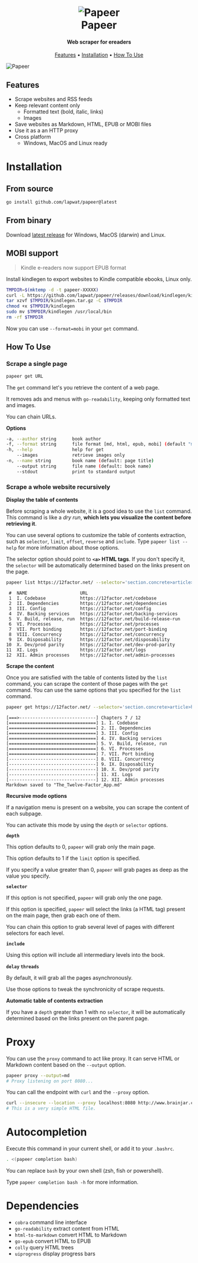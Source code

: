 <h1 align="center">
  <img src="logo.png" alt="Papeer">
  <br>
  Papeer
</h1>

<h4 align="center">Web scraper for ereaders</h4>

<p align="center">
  <a href="#features">Features</a> •
  <a href="#installation">Installation</a> •
  <a href="#how-to-use">How To Use</a>
</p>

  <img src="terminal.gif" alt="Papeer">


## Features

* Scrape websites and RSS feeds
* Keep relevant content only
  - Formatted text (bold, italic, links)
  - Images
* Save websites as Markdown, HTML, EPUB or MOBI files
* Use it as a an HTTP proxy
* Cross platform
  - Windows, MacOS and Linux ready

# Installation

## From source

```sh
go install github.com/lapwat/papeer@latest
```

## From binary

Download [latest release](https://github.com/lapwat/papeer/releases/latest) for Windows, MacOS (darwin) and Linux.

## MOBI support

> Kindle e-readers now support EPUB format

Install kindlegen to export websites to Kindle compatible ebooks, Linux only.

```sh
TMPDIR=$(mktemp -d -t papeer-XXXXX)
curl -L https://github.com/lapwat/papeer/releases/download/kindlegen/kindlegen_linux_2.6_i386_v2_9.tar.gz > $TMPDIR/kindlegen.tar.gz
tar xzvf $TMPDIR/kindlegen.tar.gz -C $TMPDIR
chmod +x $TMPDIR/kindlegen
sudo mv $TMPDIR/kindlegen /usr/local/bin
rm -rf $TMPDIR
```

Now you can use `--format=mobi` in your `get` command.

## How To Use

### Scrape a single page

```sh
papeer get URL
```

The `get` command let's you retrieve the content of a web page.

It removes ads and menus with `go-readability`, keeping only formatted text and images.

You can chain URLs.

**Options**

```sh
-a, --author string      book author
-f, --format string      file format [md, html, epub, mobi] (default "md")
-h, --help               help for get
    --images             retrieve images only
-n, --name string        book name (default: page title)
    --output string      file name (default: book name)
    --stdout             print to standard output
```

### Scrape a whole website recursively

**Display the table of contents**

Before scraping a whole website, it is a good idea to use the `list` command. This command is like a _dry run_, **which lets you visualize the content before retrieving it**.

You can use several options to customize the table of contents extraction, such as `selector`, `limit`, `offset`, `reverse` and `include`. Type `papeer list --help` for more information about those options.

The selector option should point to **`<a>` HTML tags**. If you don't specify it, the `selector` will be automatically determined based on the links present on the page.

```sh
papeer list https://12factor.net/ --selector='section.concrete>article>h2>a'
```

```
 #  NAME                    URL                                    
 1  I. Codebase             https://12factor.net/codebase          
 2  II. Dependencies        https://12factor.net/dependencies      
 3  III. Config             https://12factor.net/config            
 4  IV. Backing services    https://12factor.net/backing-services  
 5  V. Build, release, run  https://12factor.net/build-release-run 
 6  VI. Processes           https://12factor.net/processes         
 7  VII. Port binding       https://12factor.net/port-binding      
 8  VIII. Concurrency       https://12factor.net/concurrency       
 9  IX. Disposability       https://12factor.net/disposability     
10  X. Dev/prod parity      https://12factor.net/dev-prod-parity   
11  XI. Logs                https://12factor.net/logs              
12  XII. Admin processes    https://12factor.net/admin-processes
```

**Scrape the content**

Once you are satisfied with the table of contents listed by the `list` command, you can scrape the content of those pages with the `get` command. You can use the same options that you specified for the `list` command.

```sh
papeer get https://12factor.net/ --selector='section.concrete>article>h2>a'
```

```
[===>-----------------------------] Chapters 7 / 12
[=================================] 1. I. Codebase
[=================================] 2. II. Dependencies
[=================================] 3. III. Config
[=================================] 4. IV. Backing services
[=================================] 5. V. Build, release, run
[=================================] 6. VI. Processes
[=================================] 7. VII. Port binding
[---------------------------------] 8. VIII. Concurrency
[---------------------------------] 9. IX. Disposability
[---------------------------------] 10. X. Dev/prod parity
[---------------------------------] 11. XI. Logs
[---------------------------------] 12. XII. Admin processes
Markdown saved to "The_Twelve-Factor_App.md"
```

**Recursive mode options**

If a navigation menu is present on a website, you can scrape the content of each subpage.

You can activate this mode by using the `depth` or `selector` options.

**`depth`**

This option defaults to 0, `papeer` will grab only the main page.

This option defaults to 1 if the `limit` option is specified.

If you specify a value greater than 0, `papeer` will grab pages as deep as the value you specify.

**`selector`**

If this option is not specified, `papeer` will grab only the one page.

If this option is specified, `papeer` will select the links (a HTML tag) present on the main page, then grab each one of them.

You can chain this option to grab several level of pages with different selectors for each level.

**`include`**

Using this option will include all intermediary levels into the book.

**`delay` `threads`**

By default, it will grab all the pages asynchronously.

Use those options to tweak the synchronicity of scrape requests.

**Automatic table of contents extraction**

If you have a `depth` greater than 1 with no `selector`, it will be automatically determined based on the links present on the parent page.

# Proxy

You can use the `proxy` command to act like proxy. It can serve HTML or Markdown content based on the `--output` option.

```sh
papeer proxy --output=md
# Proxy listening on port 8080...
```

You can call the endpoint with `curl` and the `--proxy` option.

```sh
curl --insecure --location --proxy localhost:8080 http://www.brainjar.com/java/host/test.html
# This is a very simple HTML file.
```

# Autocompletion

Execute this command in your current shell, or add it to your `.bashrc`.

```sh
. <(papeer completion bash)
```

You can replace `bash` by your own shell (zsh, fish or powershell).

Type `papeer completion bash -h` for more information.

# Dependencies

- `cobra` command line interface
- `go-readability` extract content from HTML
- `html-to-markdown` convert HTML to Markdown
- `go-epub` convert HTML to EPUB
- `colly` query HTML trees
- `uiprogress` display progress bars
